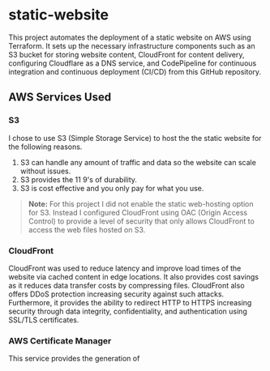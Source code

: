 # static-website
This project automates the deployment of a static website on AWS using Terraform. It sets up the necessary infrastructure components such as an S3 bucket for storing website content, CloudFront for content delivery, configuring Cloudflare as a DNS service, and CodePipeline for continuous integration and continuous deployment (CI/CD) from this GitHub repository.

## AWS Services Used
### S3 
I chose to use S3 (Simple Storage Service) to host the the static website for the following reasons.

1. S3 can handle any amount of traffic and data so the website can scale without issues.
2. S3 provides the 11 9's of durability.
3. S3 is cost effective and you only pay for what you use.

> **Note:** For this project I did not enable the static web-hosting option for S3. Instead I configured CloudFront using OAC (Origin Access Control) to provide a level of security that only allows CloudFront to access the web files hosted on S3. 

### CloudFront

CloudFront was used to reduce latency and improve load times of the website via cached content in edge locations. It also provides cost savings as it reduces data transfer costs by compressing files. CloudFront also offers DDoS protection increasing security against such attacks. Furthermore, it provides the ability to redirect HTTP to HTTPS increasing security through data integrity, confidentiality, and authentication using SSL/TLS certificates.

### AWS Certificate Manager
This service provides the generation of 